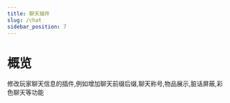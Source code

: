```yaml
---
title: 聊天插件
slug: /chat
sidebar_position: 7
---
```


# 概览

修改玩家聊天信息的插件,例如增加聊天前缀后缀,聊天称号,物品展示,脏话屏蔽,彩色聊天等功能

